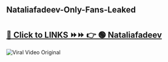 
 ## Nataliafadeev-Only-Fans-Leaked

# <h2><a href="https://clipsfans.com/Nataliafadeev&ref=git">🔗 Click to LINKS ⏩⏩ 👉 🟢 Nataliafadeev </a></h2>

<a href="https://clipsfans.com/Nataliafadeev&ref=git" rel="nofollow" data-target="animated-image.originalLink"><img src="https://i.ibb.co.com/xMMVF88/686577567.gif" alt="Viral Video Original" style="max-width: 100%; display: inline-block;" data-target="animated-image.originalImage"></a>
